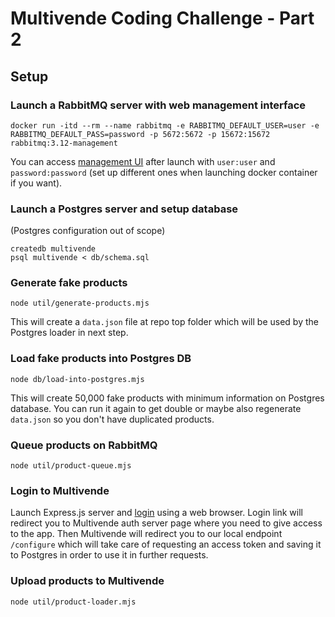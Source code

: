 # Multivende Coding Challenge - Part 2

## Setup

### Launch a RabbitMQ server with web management interface

```shell
docker run -itd --rm --name rabbitmq -e RABBITMQ_DEFAULT_USER=user -e RABBITMQ_DEFAULT_PASS=password -p 5672:5672 -p 15672:15672 rabbitmq:3.12-management
```

You can access [management UI](http://localhost:15672/) after launch with `user:user` and `password:password` (set up different ones when launching docker container if you want).

### Launch a Postgres server and setup database

(Postgres configuration out of scope)

```shell
createdb multivende
psql multivende < db/schema.sql
```

### Generate fake products

```shell
node util/generate-products.mjs
```

This will create a `data.json` file at repo top folder which will be used by the Postgres loader in next step.

### Load fake products into Postgres DB

```shell
node db/load-into-postgres.mjs
```

This will create 50,000 fake products with minimum information on Postgres database. You can run it again to get double or maybe also regenerate `data.json` so you don't have duplicated products.

### Queue products on RabbitMQ

```shell
node util/product-queue.mjs
```

### Login to Multivende

Launch Express.js server and [login](http://localhost:3000/login) using a web browser. Login link will redirect you to Multivende auth server page where you need to give access to the app. Then Multivende will redirect you to our local endpoint `/configure` which will take care of requesting an access token and saving it to Postgres in order to use it in further requests.

### Upload products to Multivende

```shell
node util/product-loader.mjs
```
